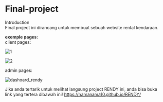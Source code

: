 # Final-project

Introduction
<br>
Final project ini dirancang untuk membuat sebuah website rental kendaraan. 

**exemple pages:**
<br>
client pages:

![1](https://user-images.githubusercontent.com/117552889/219286694-5611e9b9-8f7c-43c3-80d3-b5148ac7e047.png)

![2](https://user-images.githubusercontent.com/117552889/219286758-4439e338-a2c8-402e-bea5-b4bd7d99d075.png)

admin pages:

![dashoard_rendy](https://user-images.githubusercontent.com/117552889/219297480-6662eef5-b93d-4ca6-bdba-e91e1eb4ecbb.JPG)





Jika anda tertarik untuk melihat langsung project RENDY ini, anda bisa buka link yang tertera dibawah ini!
https://namanama10.github.io/RENDY/
